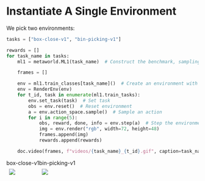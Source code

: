 
# Instantiate A Single Environment

We pick two environments:

```python
tasks = ["box-close-v1", "bin-picking-v1"]
```
```python
rewards = []
for task_name in tasks:
    ml1 = metaworld.ML1(task_name)  # Construct the benchmark, sampling tasks

    frames = []

    env = ml1.train_classes[task_name]()  # Create an environment with task `pick_place`
    env = RenderEnv(env)
    for t_id, task in enumerate(ml1.train_tasks):
        env.set_task(task)  # Set task
        obs = env.reset()  # Reset environment
        a = env.action_space.sample()  # Sample an action
        for i in range(5):
            obs, reward, done, info = env.step(a)  # Step the environment with the sampled
            img = env.render("rgb", width=72, height=48)
            frames.append(img)
            rewards.append(rewards)

    doc.video(frames, f"videos/{task_name}_{t_id}.gif", caption=task_name)
```
<div style="flex-wrap:nowrap; display:flex; flex-direction:row; item-align:center;"><div><div style="text-align: center">box-close-v1</div><img style="margin:0.5em;" src="videos/box-close-v1_49.gif" /></div><div><div style="text-align: center">bin-picking-v1</div><img style="margin:0.5em;" src="videos/bin-picking-v1_49.gif" /></div></div>
